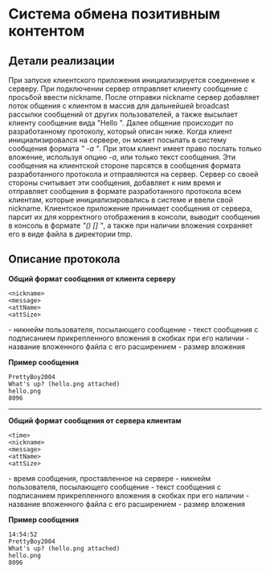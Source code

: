 # Система обмена позитивным контентом
## Детали реализации

При запуске клиентского приложения инициализируется соединение к серверу. При подключении сервер отправляет клиенту сообщение с просьбой ввести nickname. После отправки nickname сервер добавляет поток общения с клиентом в массив для дальнейшей broadcast рассылки сообщений от других пользователей, а также высылает клиенту сообщение вида "Hello <nickname>". Далее общение происходит по разработанному протоколу, который описан ниже.
Когда клиент инициализировался на сервере, он может посылать в систему сообщения формата *"<message> -a <attachment>"*. При этом клиент имеет право послать только вложение, используя опцию *-a*, или только текст сообщения. Эти сообщения на клиентской стороне парсятся в сообщения формата разработанного протокола и отправляются на сервер. Сервер со своей стороны считывает эти сообщения, добавляет к ним время и отправляет сообщения в формате разработанного протокола всем клиентам, которые инициализировались в системе и ввели свой nickname. Клиентское приложение принимает сообщения от сервера, парсит их для корректного отображения в консоли, выводит сообщения в консоль в формате *"(<time>) [<nickname>] <message>"*, а также при наличии вложения сохраняет его в виде файла в директории tmp.

## Описание протокола
**Общий формат сообщения от клиента серверу**
```
<nickname>
<message>
<attName>
<attSize>
```
<nickname> - никнейм пользователя, посылающего сообщение
<message> - текст сообщения с подписанием прикрепленного вложения в скобках при его наличии
<attName> - название вложенного файла с его расширением
<attSize> - размер вложения

**Пример сообщения**
```
PrettyBoy2004
What's up? (hello.png attached)
hello.png
8096
```
****
**Общий формат сообщения от сервера клиентам**
```
<time>
<nickname>
<message>
<attName>
<attSize>
```
<time> - время сообщения, проставленное на сервере
<nickname> - никнейм пользователя, посылающего сообщение
<message> - текст сообщения с подписанием прикрепленного вложения в скобках при его наличии
<attName> - название вложенного файла с его расширением
<attSize> - размер вложения

**Пример сообщения**
```
14:54:52
PrettyBoy2004
What's up? (hello.png attached)
hello.png
8096
```
